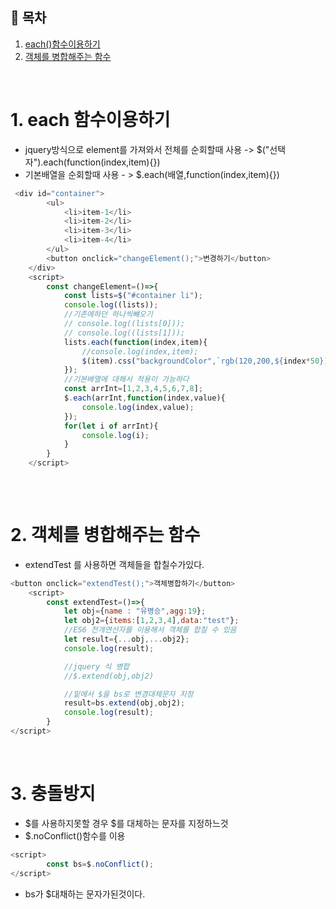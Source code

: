 ## 🔖 목차

1. [each()함수이용하기](#1-each-함수이용하기)<br/>
2. [객체를 병합해주는 함수](#2-객체를-병합해주는-함수)<br/>



<br/>



# 1. each 함수이용하기
- jquery방식으로 element를 가져와서 전체를 순회할때 사용 -> $("선택자").each(function(index,item){})
- 기본배열을 순회할때 사용 - > $.each(배열,function(index,item){})

```javascript
 <div id="container">
        <ul>
            <li>item-1</li>
            <li>item-2</li>
            <li>item-3</li>
            <li>item-4</li>
        </ul>
        <button onclick="changeElement();">변경하기</button>
    </div>
    <script>
        const changeElement=()=>{
            const lists=$("#container li");
            console.log((lists));
            //기존에하던 하나씩뺴오기
            // console.log((lists[0]));
            // console.log((lists[1]));
            lists.each(function(index,item){
                //console.log(index,item);
                $(item).css("backgroundColor",`rgb(120,200,${index*50})`);
            });
            //기본배열에 대해서 적용이 가능하다
            const arrInt=[1,2,3,4,5,6,7,8];
            $.each(arrInt,function(index,value){
                console.log(index,value);
            });
            for(let i of arrInt){
                console.log(i);
            }
        }
    </script>
    
```

<br/>

# 2. 객체를 병합해주는 함수
- extendTest 를 사용하면 객체들을 합칠수가있다.


```javascript
<button onclick="extendTest();">객체병합하기</button>
    <script>
        const extendTest=()=>{
            let obj={name : "유병승",agg:19};
            let obj2={items:[1,2,3,4],data:"test"};
            //ES6 전개연산자를 이용해서 객체를 합칠 수 있음
            let result={...obj,...obj2};
            console.log(result);

            //jquery 식 병합
            //$.extend(obj,obj2)

            //밑에서 $을 bs로 변경대체문자 지정
            result=bs.extend(obj,obj2);
            console.log(result);
        }
</script>
```

<br/>

# 3. 충돌방지


- \$를 사용하지못할 경우 \$를 대체하는 문자를 지정하느것
- $.noConflict()함수를 이용

```javascript
<script>
        const bs=$.noConflict();
</script>
```
- bs가 $대채하는 문자가된것이다.























